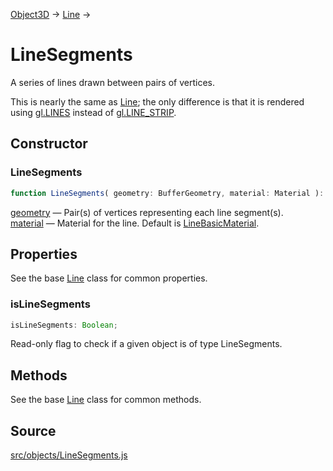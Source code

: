 [Object3D](en\core\Object3D.html) → [Line](en\objects\Line.html) →

# LineSegments

A series of lines drawn between pairs of vertices.  
  
This is nearly the same as [Line](en\objects\Line.html); the only difference
is that it is rendered using <a href="https://developer.mozilla.org/en-
US/docs/Web/API/WebGLRenderingContext/drawElements">gl.LINES</a> instead of <a
href="https://developer.mozilla.org/en-
US/docs/Web/API/WebGLRenderingContext/drawElements">gl.LINE_STRIP</a>.

## Constructor

### LineSegments

  
  
```ts  
function LineSegments( geometry: BufferGeometry, material: Material ): void;  
```  

[geometry](en\core\BufferGeometry.html) — Pair(s) of vertices representing
each line segment(s).  
[material](en\materials\Material.html) — Material for the line. Default is
[LineBasicMaterial](en\materials\LineBasicMaterial.html).

## Properties

See the base [Line](en\objects\Line.html) class for common properties.

### isLineSegments

  
  
```ts  
isLineSegments: Boolean;  
```  

Read-only flag to check if a given object is of type LineSegments.

## Methods

See the base [Line](en\objects\Line.html) class for common methods.

## Source

<a
href="https://github.com/mrdoob/three.js/blob/master/src/objects/LineSegments.js">src/objects/LineSegments.js</a>

